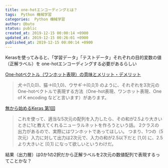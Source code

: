 ```yaml
---
title: one-hotエンコーディングとは？
tags:  Python 機械学習
categories:  Python 機械学習
author: @buto
status: public
created_at: 2019-12-15 00:00:14 +0900
updated_at: 2019-12-15 00:26:01 +0900
published_at: 2019-12-15 00:00:14 +0900
---
```

Kerasを使ってみると、「学習データ」「テストデータ」それぞれの目的変数の値（正解ラベル）を
one-hotエンコーディングする必要があるらしい

[One-hotベクトル（ワンホット表現）の意味とメリット・デメリット](https://mathwords.net/onehot)
> 犬→(1,0,0)、猫→(0,1,0)、ウサギ→(0,0,1)
のように、それぞれを3次元のOne-hotベクトルで表現する方法（One-hot表現、ワンホット表現、One of K encoding などと言います）があります。

[無から始めるKeras 第1回](https://qiita.com/Ishotihadus/items/c2f864c0cde3d17b7efb#%E3%83%87%E3%83%BC%E3%82%BF%E3%82%BB%E3%83%83%E3%83%88%E3%82%92%E4%BD%9C%E3%82%8B)
> これを使って、適当な5次元の配列を入力したら、その和が2.5より大きいときに1と教えてくれるニューラルネットを作ろうという話。
2クラスの出力があるので、実際にはワンホットであってほしい。
つまり、1つの（5次元）入力に対して出力は2次元で、入力の和が2.5以下だと [1,0] に、2.5より大きいと [0,1] になって欲しいというわけだ。

結果（出力層）は0か1の2択だから正解ラベルを2次元の数値配列で表現するってことかな？
